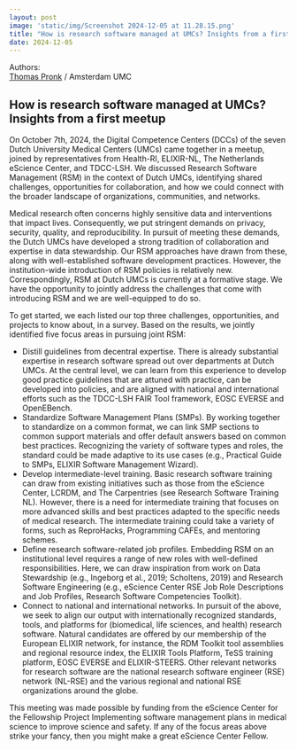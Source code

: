 ```yaml
---
layout: post
image: 'static/img/Screenshot 2024-12-05 at 11.28.15.png'
title: "How is research software managed at UMCs? Insights from a first meetup"
date: 2024-12-05
---
```


Authors:  
[Thomas Pronk](https://thomaspronk.com/) / Amsterdam UMC

<!--break-->

## How is research software managed at UMCs? Insights from a first meetup

On October 7th, 2024, the Digital Competence Centers (DCCs) of the seven Dutch University Medical Centers (UMCs) came together in a meetup, joined by representatives from Health-RI, ELIXIR-NL, The Netherlands eScience Center, and TDCC-LSH. We discussed Research Software Management (RSM) in the context of Dutch UMCs, identifying shared challenges, opportunities for collaboration, and how we could connect with the broader landscape of organizations, communities, and networks.

Medical research often concerns highly sensitive data and interventions that impact lives. Consequently, we put stringent demands on privacy, security, quality, and reproducibility. In pursuit of meeting these demands, the Dutch UMCs have developed a strong tradition of collaboration and expertise in data stewardship. Our RSM approaches have drawn from these, along with well-established software development practices. However, the institution-wide introduction of RSM policies is relatively new. Correspondingly, RSM at Dutch UMCs is currently at a formative stage. We have the opportunity to jointly address the challenges that come with introducing RSM and we are well-equipped to do so.

To get started, we each listed our top three challenges, opportunities, and projects to know about, in a survey. Based on the results, we jointly identified five focus areas in pursuing joint RSM:

- Distill guidelines from decentral expertise. There is already substantial expertise in research software spread out over departments at Dutch UMCs. At the central level, we can learn from this experience to develop good practice guidelines that are attuned with practice, can be developed into policies, and are aligned with national and international efforts such as the TDCC-LSH FAIR Tool framework, EOSC EVERSE and OpenEBench.
- Standardize Software Management Plans (SMPs). By working together to standardize on a common format, we can link SMP sections to common support materials and offer default answers based on common best practices. Recognizing the variety of software types and roles, the standard could be made adaptive to its use cases (e.g., Practical Guide to SMPs, ELIXIR Software Management Wizard).
- Develop intermediate-level training. Basic research software training can draw from existing initiatives such as those from the eScience Center, LCRDM, and The Carpentries (see Research Software Training NL). However, there is a need for intermediate training that focuses on more advanced skills and best practices adapted to the specific needs of medical research. The intermediate training could take a variety of forms, such as ReproHacks, Programming CAFEs, and mentoring schemes.
- Define research software-related job profiles. Embedding RSM on an institutional level requires a range of new roles with well-defined responsibilities. Here, we can draw inspiration from work on Data Stewardship (e.g., Ingeborg et al., 2019; Scholtens, 2019) and Research Software Engineering (e.g., eScience Center RSE Job Role Descriptions and Job Profiles, Research Software Competencies Toolkit).
- Connect to national and international networks. In pursuit of the above, we seek to align our output with internationally recognized standards, tools, and platforms for (biomedical, life sciences, and health) research software. Natural candidates are offered by our membership of the European ELIXIR network, for instance, the RDM Toolkit tool assemblies and regional resource index, the ELIXIR Tools Platform, TeSS training platform, EOSC EVERSE and ELIXIR-STEERS. Other relevant networks for research software are the national research software engineer (RSE) network (NL-RSE) and the various regional and national RSE organizations around the globe.

This meeting was made possible by funding from the eScience Center for the Fellowship Project Implementing software management plans in medical science to improve science and safety. If any of the focus areas above strike your fancy, then you might make a great eScience Center Fellow.
